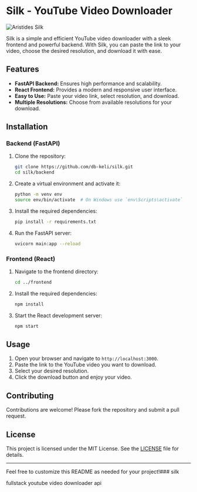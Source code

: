 # Silk - YouTube Video Downloader

![Aristides Silk](https://comicvine.gamespot.com/a/uploads/scale_small/11/111746/5120797-aristidefiloselle_c1033a1.jpg)

Silk is a simple and efficient YouTube video downloader with a sleek frontend and powerful backend. With Silk, you can paste the link to your video, choose the desired resolution, and download it with ease.

## Features

- **FastAPI Backend:** Ensures high performance and scalability.
- **React Frontend:** Provides a modern and responsive user interface.
- **Easy to Use:** Paste your video link, select resolution, and download.
- **Multiple Resolutions:** Choose from available resolutions for your download.

## Installation

### Backend (FastAPI)

1. Clone the repository:

   ```bash
   git clone https://github.com/db-keli/silk.git
   cd silk/backend
   ```

2. Create a virtual environment and activate it:

   ```bash
   python -m venv env
   source env/bin/activate  # On Windows use `env\Scripts\activate`
   ```

3. Install the required dependencies:

   ```bash
   pip install -r requirements.txt
   ```

4. Run the FastAPI server:
   ```bash
   uvicorn main:app --reload
   ```

### Frontend (React)

1. Navigate to the frontend directory:

   ```bash
   cd ../frontend
   ```

2. Install the required dependencies:

   ```bash
   npm install
   ```

3. Start the React development server:
   ```bash
   npm start
   ```

## Usage

1. Open your browser and navigate to `http://localhost:3000`.
2. Paste the link to the YouTube video you want to download.
3. Select your desired resolution.
4. Click the download button and enjoy your video.

## Contributing

Contributions are welcome! Please fork the repository and submit a pull request.

## License

This project is licensed under the MIT License. See the [LICENSE](LICENSE) file for details.

---

Feel free to customize this README as needed for your project!### silk

fullstack youtube video downloader api
